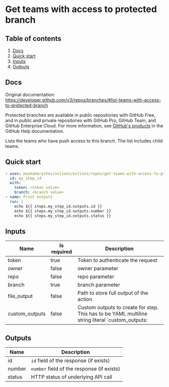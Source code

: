 # Get teams with access to protected branch

## Table of contents

1. [Docs](#docs)
1. [Quick start](#quick-start)
1. [Inputs](#inputs)
1. [Outputs](#outputs)

<a name="quick-start" ></a>
## Docs

Original documentation: https://developer.github.com/v3/repos/branches/#list-teams-with-access-to-protected-branch

Protected branches are available in public repositories with GitHub Free, and in public and private repositories with GitHub Pro, GitHub Team, and GitHub Enterprise Cloud. For more information, see [GitHub's products](https://help.github.com/github/getting-started-with-github/githubs-products) in the GitHub Help documentation.

Lists the teams who have push access to this branch. The list includes child teams.


<a name="quick start" ></a>
## Quick start

```yaml
- uses: maxkomarychev/octions/octions/repos/get-teams-with-access-to-protected-branch@master
  id: my_step_id
  with:
    token: <token value>
    branch: <branch value>
- name: Print outputs
  run: |
    echo ${{ steps.my_step_id.outputs.id }}
    echo ${{ steps.my_step_id.outputs.number }}
    echo ${{ steps.my_step_id.outputs.status }}
```


<a name="inputs" ></a>
## Inputs

| Name | Is required | Description |
|---|---|---|
|token|true|Token to authenticate the request
|owner|false|owner parameter
|repo|false|repo parameter
|branch|true|branch parameter
|file_output|false|Path to store full output of the action
|custom_outputs|false|Custom outputs to create for step. This has to be YAML multiline string literal  `custom_outputs: |<newline> output_name:path.in.result`

<a name="outputs" ></a>
## Outputs

| Name | Description |
|---|---|
|id|`id` field of the response (if exists)|
|number|`number` field of the response (if exists)|
|status|HTTP status of underlying API call|

